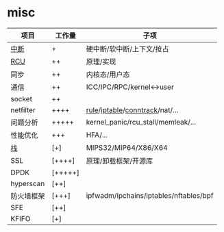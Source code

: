 # misc

| 项目 | 工作量 | 子项 |
| ----  | ----  | ----  |
| [中断](https://github.com/wangqiang5417/misc/blob/main/%E4%B8%AD%E6%96%AD.md) | + | 硬中断/软中断/上下文/抢占 |
| [RCU](https://github.com/wangqiang5417/misc/blob/main/RCU.md) | ++ | 原理/实现 |
| 同步 | ++ | 内核态/用户态 |
| 通信 | ++ | ICC/IPC/RPC/kernel<->user |
| socket | ++ |  |
| netfilter | ++++ | [rule](https://github.com/wangqiang5417/misc/blob/main/netfilter/rule.md)/[iptable](https://github.com/wangqiang5417/misc/blob/main/netfilter/iptable.md)/[conntrack](https://github.com/wangqiang5417/misc/blob/main/netfilter/conntrack.md)/nat/... |
| 问题分析 | +++++ | kernel_panic/rcu_stall/memleak/... |
| 性能优化 | +++ | HFA/... |
| [栈](https://github.com/wangqiang5417/misc/blob/main/%E6%A0%88.md) | [+] | MIPS32/MIP64/X86/X64 |
| SSL | [++++] | 原理/卸载框架/开源库 |
| DPDK | [+++++] |  |
| hyperscan | [++]  |
| 防火墙框架 | [+++] | ipfwadm/ipchains/iptables/nftables/bpf |
| SFE | [++] |  |
| KFIFO | [+] |  |
